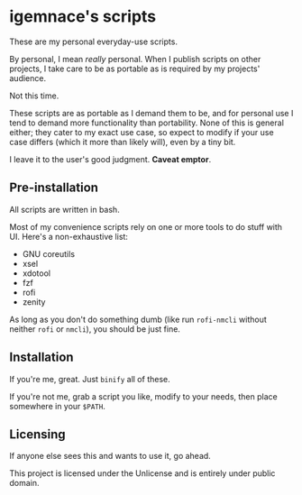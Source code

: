 # igemnace's scripts

These are my personal everyday-use scripts.

By personal, I mean *really* personal. When I publish scripts on other projects,
I take care to be as portable as is required by my projects' audience.

Not this time.

These scripts are as portable as I demand them to be, and for personal use I
tend to demand more functionality than portability. None of this is general
either; they cater to my exact use case, so expect to modify if your use case
differs (which it more than likely will), even by a tiny bit.

I leave it to the user's good judgment. **Caveat emptor**.

## Pre-installation

All scripts are written in bash.

Most of my convenience scripts rely on one or more tools to do stuff with UI.
Here's a non-exhaustive list:

- GNU coreutils
- xsel
- xdotool
- fzf
- rofi
- zenity

As long as you don't do something dumb (like run `rofi-nmcli` without neither
`rofi` or `nmcli`), you should be just fine.

## Installation

If you're me, great. Just `binify` all of these.

If you're not me, grab a script you like, modify to your needs, then place
somewhere in your `$PATH`.

## Licensing

If anyone else sees this and wants to use it, go ahead.

This project is licensed under the Unlicense and is entirely under public
domain.
